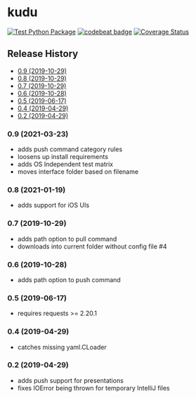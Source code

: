 # kudu
[![Test Python Package](https://github.com/torfeld6/kudu/actions/workflows/python-test.yml/badge.svg)](https://github.com/torfeld6/kudu/actions/workflows/python-test.yml) [![codebeat badge](https://codebeat.co/badges/be7de81c-c082-41ad-ba1d-ca5ee2d0b07a)](https://codebeat.co/projects/github-com-torfeld6-kudu-master) [![Coverage Status](https://coveralls.io/repos/github/torfeld6/kudu/badge.svg?branch=master)](https://coveralls.io/github/torfeld6/kudu?branch=master)

## Release History
 - [0.9 (2019-10-29)](#09-2021-03-23)
 - [0.8 (2019-10-29)](#08-2021-01-19)
 - [0.7 (2019-10-29)](#07-2019-10-29)
 - [0.6 (2019-10-28)](#06-2019-10-28)
 - [0.5 (2019-06-17)](#05-2019-06-17)
 - [0.4 (2019-04-29)](#04-2019-04-29)
 - [0.2 (2019-04-29)](#02-2019-04-29)

### 0.9 (2021-03-23)
- adds push command category rules
- loosens up install requirements
- adds OS Independent test matrix
- moves interface folder based on filename
 
### 0.8 (2021-01-19)
- adds support for iOS UIs
 
### 0.7 (2019-10-29)
- adds path option to pull command
- downloads into current folder without config file  #4

### 0.6 (2019-10-28)
- adds path option to push command
 
### 0.5 (2019-06-17)
- requires requests >= 2.20.1

### 0.4 (2019-04-29)
- catches missing yaml.CLoader

### 0.2 (2019-04-29)
- adds push support for presentations
- fixes IOError being thrown for temporary IntelliJ files
